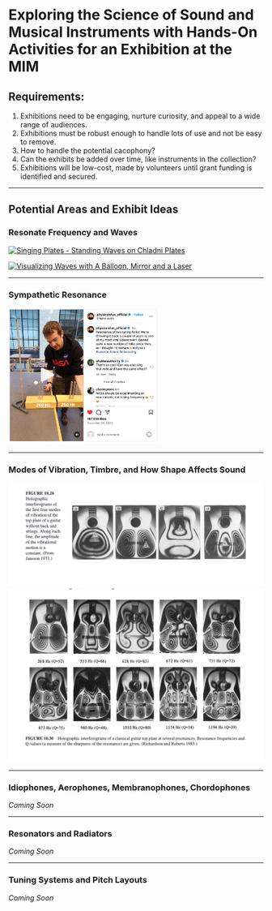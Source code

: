 # Exploring the Science of Sound and Musical Instruments with Hands-On Activities for an Exhibition at the MIM

## Requirements: 
1. Exhibitions need to be engaging, nurture curiosity, and appeal to a wide range of audiences.
2. Exhibitions must be robust enough to handle lots of use and not be easy to remove.
3. How to handle the potential cacophony?
4. Can the exhibits be added over time, like instruments in the collection?
5. Exhibitions will be low-cost, made by volunteers until grant funding is identified and secured.

---

## Potential Areas and Exhibit Ideas

### Resonate Frequency and Waves

[![Singing Plates - Standing Waves on Chladni Plates](http://img.youtube.com/vi/wYoxOJDrZzw/0.jpg)](https://www.youtube.com/watch?v=wYoxOJDrZzw&list=PLO82UpmzB2cQ3YOLh8Wdshea_QF4CGNWF&index=3&t=44s "Watch: Singing Plates - Standing Waves on Chladni Plates")

[![Visualizing Waves with A Balloon, Mirror and a Laser](http://img.youtube.com/vi/C-V1uXeyGmg/0.jpg)](https://www.youtube.com/watch?v=C-V1uXeyGmg&t=223s "Watch: Visualizing Waves with A Balloon, Mirror, and a Laser")

---

### Sympathetic Resonance

<a href="https://www.instagram.com/reel/DCwUgTXJLvY/?utm_source=ig_web_copy_link" title="View on Instagram: Sympathetic Resonance Demonstration">
  <img src="images/sympathetic-resonance-instagram.png" alt="Sympathetic Resonance" width="300">
</a>


---

### Modes of Vibration, Timbre, and How Shape Affects Sound

![Modes of Vibration](images/modes-of-vibration.png "Modes of Vibration")
![Modes of Vibration by Frequency](images/modes-of-vibration-by-frequency.png "Modes of Vibration by Frequency")

---

### Idiophones, Aerophones, Membranophones, Chordophones

*Coming Soon*

---

### Resonators and Radiators

*Coming Soon*

---

### Tuning Systems and Pitch Layouts

*Coming Soon*
